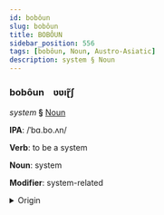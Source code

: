 ```yaml
---
id: bobôun
slug: bobôun
title: BOBÔUN
sidebar_position: 556
tags: [bobôun, Noun, Austro-Asiatic]
description: system § Noun
---
```


### bobôun&emsp;<span kind="abugida">ʋʋıɽ̃ʃ</span>

*system* **§** [Noun](../../tags/Noun)

**IPA**: /ˈbɑ.bo.ʌn/

**Verb**: to be a system

**Noun**: system

**Modifier**: system-related

<details>
    <summary>Origin</summary>
    Khmer ប្រព័ន្ធ prɑpŏən /prɑ.ˈpŏən/<br/>
    <em>Austro-Asiatic Language Family</em>
</details>